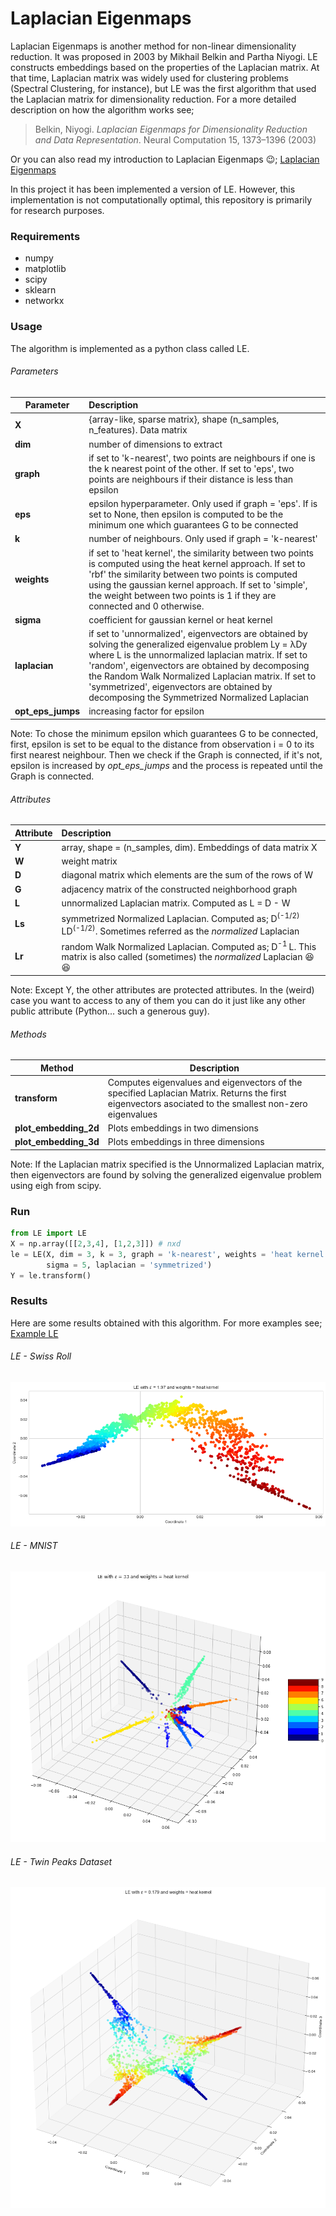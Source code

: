 # Laplacian Eigenmaps

Laplacian Eigenmaps is another method for non-linear dimensionality reduction. It was proposed in 2003 by  Mikhail Belkin and Partha Niyogi. LE constructs embeddings based on the properties of the Laplacian matrix. At that time, Laplacian matrix was widely used for clustering problems (Spectral Clustering, for instance), but LE was the first algorithm that used the Laplacian matrix for dimensionality reduction. For a more detailed description on how the algorithm works see;

> Belkin, Niyogi. *Laplacian Eigenmaps for Dimensionality Reduction and Data Representation*. Neural Computation 15, 1373–1396 (2003)

Or you can also read my introduction to Laplacian Eigenmaps 😉; [Laplacian Eigenmaps](https://javi897.github.io/Laplacian_eigenmaps/)

In this project it has been implemented a version of LE. However, this implementation is not computationally optimal, this repository is primarily for research purposes.

### Requirements

- numpy
- matplotlib
- scipy
- sklearn
- networkx

### Usage

The algorithm is implemented as a python class called LE.

###### Parameters

| Parameter         | Description                                                  |
| ----------------- | :----------------------------------------------------------- |
| **X**             | {array-like, sparse matrix}, shape (n_samples, n_features). Data matrix |
| **dim**           | number of dimensions to extract                              |
| **graph**         | if set to 'k-nearest', two points are neighbours if one is the k nearest point of the other. If set to 'eps', two points are neighbours if their distance is less than epsilon |
| **eps**           | epsilon hyperparameter. Only used if graph = 'eps'. If is set to None, then epsilon is computed to be the minimum one which guarantees G to be connected |
| **k**             | number of neighbours. Only used if graph = 'k-nearest'       |
| **weights**       | if set to 'heat kernel', the similarity between two points is computed using the heat kernel approach. If set to 'rbf' the similarity between two points is computed using the gaussian kernel approach. If set to 'simple', the weight between two points is 1 if they are connected and 0 otherwise. |
| **sigma**         | coefficient for gaussian kernel or heat kernel               |
| **laplacian**     | if set to 'unnormalized', eigenvectors are obtained by solving the generalized eigenvalue problem Ly = λDy where L is the unnormalized laplacian matrix. If set to 'random', eigenvectors are obtained by decomposing the Random Walk Normalized Laplacian matrix. If set to 'symmetrized', eigenvectors are obtained by decomposing the Symmetrized Normalized Laplacian |
| **opt_eps_jumps** | increasing factor for epsilon                                |

Note: To chose the minimum epsilon which guarantees G to be connected, first, epsilon is set to be equal to the distance from observation i = 0 to its first nearest neighbour. Then we check if the Graph is connected, if it's not, epsilon is increased by *opt_eps_jumps* and the process is repeated until the Graph is connected. 

###### Attributes

| Attribute | Description                                                  |
| --------- | :----------------------------------------------------------- |
| **Y**     | array, shape = (n_samples, dim). Embeddings of data matrix X |
| **W**     | weight matrix                                                |
| **D**     | diagonal matrix which elements are the sum of  the rows of W |
| **G**     | adjacency matrix of the constructed neighborhood graph       |
| **L**     | unnormalized Laplacian matrix. Computed as L = D - W         |
| **Ls**    | symmetrized Normalized Laplacian. Computed as; D<sup>(-1/2) </sup> LD<sup>(-1/2)</sup>. Sometimes referred as the *normalized* Laplacian |
| **Lr**    | random Walk Normalized Laplacian. Computed as; D<sup>-1 </sup>L. This matrix is also called (sometimes) the *normalized* Laplacian 😆😆 |

Note: Except Y, the other attributes are protected attributes. In the (weird) case you want to access to any of them you can do it just like any other public attribute (Python... such a generous guy).

###### Methods

| Method                | Description                                                  |
| --------------------- | ------------------------------------------------------------ |
| **transform**         | Computes eigenvalues and eigenvectors of the specified Laplacian Matrix. Returns the first eigenvectors asociated to the smallest non-zero eigenvalues |
| **plot_embedding_2d** | Plots embeddings in two dimensions                           |
| **plot_embedding_3d** | Plots embeddings in three dimensions                         |

Note: If the Laplacian matrix specified is the Unnormalized Laplacian matrix, then eigenvectors are found by solving the generalized eigenvalue problem using eigh from scipy. 

### Run

```python
from LE import LE
X = np.array([[2,3,4], [1,2,3]]) # nxd
le = LE(X, dim = 3, k = 3, graph = 'k-nearest', weights = 'heat kernel', 
        sigma = 5, laplacian = 'symmetrized')
Y = le.transform()
```

### Results

Here are some results obtained with this algorithm. For more examples see; [Example LE](https://nbviewer.jupyter.org/github/JAVI897/Laplacian-Eigenmaps/blob/master/example%20LE.ipynb)

###### LE - Swiss Roll

<img src="https://github.com/JAVI897/Laplacian-Eigenmaps/blob/master/img/swiss-roll.png" style="zoom:70%;" />

###### LE - MNIST

<img src="https://github.com/JAVI897/Laplacian-Eigenmaps/blob/master/img/mnist.png" style="zoom:70%;" />

###### LE - Twin Peaks Dataset

<img src="https://github.com/JAVI897/Laplacian-Eigenmaps/blob/master/img/twin.png" style="zoom:70%;" />